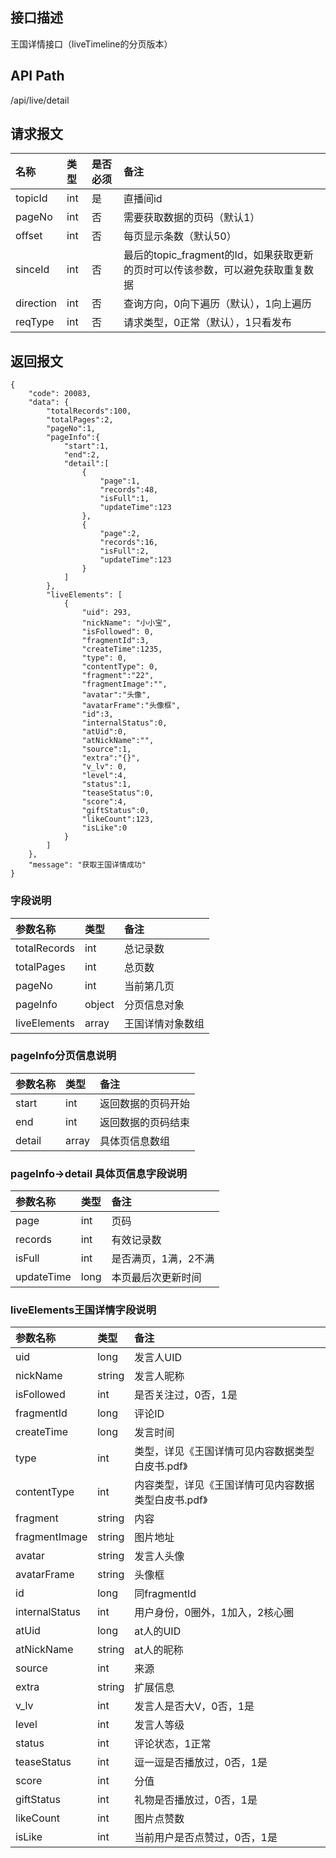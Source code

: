## 接口描述
王国详情接口（liveTimeline的分页版本）

## API Path
/api/live/detail

## 请求报文
|名称|类型|是否必须|备注|
|:-|:-|:-|:-|
|topicId|int|是|直播间id|
|pageNo|int|否|需要获取数据的页码（默认1）|
|offset|int|否|每页显示条数（默认50）|
|sinceId|int|否|最后的topic_fragment的Id，如果获取更新的页时可以传该参数，可以避免获取重复数据|
|direction|int|否|查询方向，0向下遍历（默认），1向上遍历|
|reqType|int|否|请求类型，0正常（默认），1只看发布|

## 返回报文
	{
		"code": 20083,
		"data": {
			"totalRecords":100,
			"totalPages":2,
			"pageNo":1,
			"pageInfo":{
				"start":1,
				"end":2,
				"detail":[
					{
						"page":1,
						"records":48,
						"isFull":1,
						"updateTime":123
					},
					{
						"page":2,
						"records":16,
						"isFull":2,
						"updateTime":123
					}
				]
			},
			"liveElements": [
	       		{
	       			"uid": 293,
	       			"nickName": "小小宝",
	       			"isFollowed": 0,
	       			"fragmentId":3,
	       			"createTime":1235,
	       			"type": 0,
	       			"contentType": 0,
	       			"fragment":"22",
	       			"fragmentImage":"",
	       			"avatar":"头像",
	       			"avatarFrame":"头像框",
	       			"id":3,
	       			"internalStatus":0,
	       			"atUid":0,
	       			"atNickName":"",
	       			"source":1,
	       			"extra":"{}",
	       			"v_lv": 0,
	       			"level":4,
	       			"status":1,
	       			"teaseStatus":0,
	       			"score":4,
	       			"giftStatus":0,
	       			"likeCount":123,
	    			"isLike":0
	       		}
	       	]
	 	},
		"message": "获取王国详情成功"
	}

### 字段说明
|参数名称|类型|备注|
|:-|:-|:-|
|totalRecords|int|总记录数|
|totalPages|int|总页数|
|pageNo|int|当前第几页|
|pageInfo|object|分页信息对象|
|liveElements|array|王国详情对象数组|

### pageInfo分页信息说明
|参数名称|类型|备注|
|:-|:-|:-|
|start|int|返回数据的页码开始|
|end|int|返回数据的页码结束|
|detail|array|具体页信息数组|

### pageInfo->detail 具体页信息字段说明
|参数名称|类型|备注|
|:-|:-|:-|
|page|int|页码|
|records|int|有效记录数|
|isFull|int|是否满页，1满，2不满|
|updateTime|long|本页最后次更新时间|

### liveElements王国详情字段说明
|参数名称|类型|备注|
|:-|:-|:-|
|uid|long|发言人UID|
|nickName|string|发言人昵称|
|isFollowed|int|是否关注过，0否，1是|
|fragmentId|long|评论ID|
|createTime|long|发言时间|
|type|int|类型，详见《王国详情可见内容数据类型白皮书.pdf》|
|contentType|int|内容类型，详见《王国详情可见内容数据类型白皮书.pdf》|
|fragment|string|内容|
|fragmentImage|string|图片地址|
|avatar|string|发言人头像|
|avatarFrame|string|头像框|
|id|long|同fragmentId|
|internalStatus|int|用户身份，0圈外，1加入，2核心圈|
|atUid|long|at人的UID|
|atNickName|string|at人的昵称|
|source|int|来源|
|extra|string|扩展信息|
|v_lv|int|发言人是否大V，0否，1是|
|level|int|发言人等级|
|status|int|评论状态，1正常|
|teaseStatus|int|逗一逗是否播放过，0否，1是|
|score|int|分值|
|giftStatus|int|礼物是否播放过，0否，1是|
|likeCount|int|图片点赞数|
|isLike|int|当前用户是否点赞过，0否，1是|
